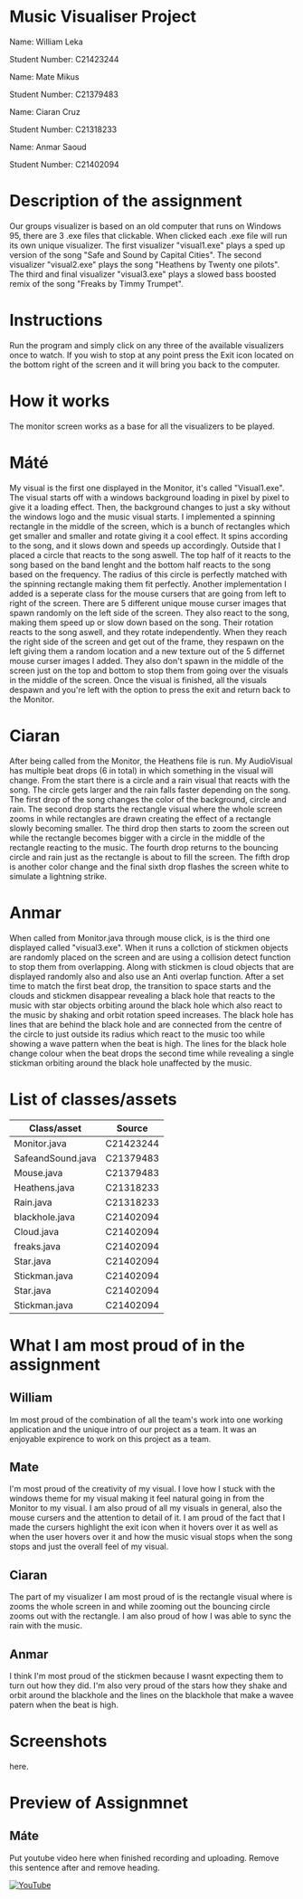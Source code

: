 # Music Visualiser Project

Name: William Leka

Student Number: C21423244

Name: Mate Mikus

Student Number: C21379483

Name: Ciaran Cruz

Student Number: C21318233

Name: Anmar Saoud

Student Number: C21402094


# Description of the assignment
Our groups visualizer is based on an old computer that runs on Windows 95, there are 3 .exe files that clickable. When clicked each .exe file will run its own unique visualizer. The first visualizer "visual1.exe" plays a sped up version of the song "Safe and Sound by Capital Cities". The second visualizer "visual2.exe" plays the song "Heathens by Twenty one pilots". The third and final visualizer "visual3.exe" plays a slowed bass boosted remix of the song "Freaks by Timmy Trumpet".

# Instructions
Run the program and simply click on any three of the available visualizers once to watch. If you wish to stop at any point press the Exit icon located on the bottom right of the screen and it will bring you back to the computer.

# How it works
The monitor screen works as a base for all the visualizers to be played.

# Máté
My visual is the first one displayed in the Monitor, it's called "Visual1.exe". The visual starts off with a windows background loading in pixel by pixel to give it a loading effect. Then, the background changes to just a sky without the windows logo and the music visual starts. I implemented a spinning rectangle in the middle of the screen, which is a bunch of rectangles which get smaller and smaller and rotate giving it a cool effect. It spins according to the song, and it slows down and speeds up accordingly. Outside that I placed a circle that reacts to the song aswell. The top half of it reacts to the song based on the band lenght and the bottom half reacts to the song based on the frequency. The radius of this circle is perfectly matched with the spinning rectangle making them fit perfectly. Another implementation I added is a seperate class for the mouse cursers that are going from left to right of the screen. There are 5 different unique mouse curser images that spawn randomly on the left side of the screen. They also react to the song, making them speed up or slow down based on the song. Their rotation reacts to the song aswell, and they rotate independently. When they reach the right side of the screen and get out of the frame, they respawn on the left giving them a random location and a new texture out of the 5 differnet mouse curser images I added. They also don't spawn in the middle of the screen just on the top and bottom to stop them from going over the visuals in the middle of the screen. Once the visual is finished, all the visuals despawn and you're left with the option to press the exit and return back to the Monitor.

# Ciaran
After being called from the Monitor, the Heathens file is run. My AudioVisual has multiple beat drops (6 in total) in which something in the visual will change. From the start there is a circle and a rain visual that reacts with the song. The circle gets larger and the rain falls faster depending on the song. The first drop of the song changes the color of the background, circle and rain. The second drop starts the rectangle visual where the whole screen zooms in while rectangles are drawn creating the effect of a rectangle slowly becoming smaller. The third drop then starts to zoom the screen out while the rectangle becomes bigger with a circle in the middle of the rectangle reacting to the music. The fourth drop returns to the bouncing circle and rain just as the rectangle is about to fill the screen. The fifth drop is another color change and the final sixth drop flashes the screen white to simulate a lightning strike.

# Anmar
When called from Monitor.java through mouse click, is is the third one displayed called "visual3.exe". When it runs a collction of stickmen objects are randomly placed on the screen and are using a collision detect function to stop them from overlapping. Along with stickmen is cloud objects that are displayed randomly also and also use an Anti overlap function. After a set time to match the first beat drop, the transition to space starts and the clouds and stickmen disappear revealing a black hole that reacts to the music with star objects orbiting around the black hole which also react to the music by shaking and orbit rotation speed increases. The black hole has lines that are behind the black hole and are connected from the centre of the circle to just outside its radius which react to the music too while showing a wave pattern when the beat is high. The lines for the black hole change colour when the beat drops the second time while revealing a single stickman orbiting around the black hole unaffected by the music.

# List of classes/assets

| Class/asset   | Source        |
| ------------- | ------------- |
| Monitor.java   | C21423244  |
| SafeandSound.java  | C21379483  |
| Mouse.java  | C21379483  |
| Heathens.java  | C21318233  |
| Rain.java  | C21318233   |
| blackhole.java  | C21402094  |
| Cloud.java  | C21402094  |
| freaks.java  | C21402094  |
| Star.java  | C21402094  |
| Stickman.java  | C21402094  |
| Star.java  | C21402094  |
| Stickman.java  | C21402094  |

# What I am most proud of in the assignment

## William
Im most proud of the combination of all the team's work into one working application and the unique intro of our project as a team. It was an enjoyable expirence to work on this project as a team.

## Mate
I'm most proud of the creativity of my visual. I love how I stuck with the windows theme for my visual making it feel natural going in from the Monitor to my visual. I am also proud of all my visuals in general, also the mouse cursers and the attention to detail of it. I am proud of the fact that I made the cursers highlight the exit icon when it hovers over it as well as when the user hovers over it and how the music visual stops when the song stops and just the overall feel of my visual.

## Ciaran
The part of my visualizer I am most proud of is the rectangle visual where is zooms the whole screen in and while zooming out the bouncing circle zooms out with the rectangle. I am also proud of how I was able to sync the rain with the music.

## Anmar
I think I'm most proud of the stickmen because I wasnt expecting them to turn out how they did. I'm also very proud of the stars how they shake and orbit around the blackhole and the lines on the blackhole that make a wavee patern when the beat is high.

# Screenshots
here.

# Preview of Assignmnet
## Máte
Put youtube video here when finished recording and uploading. Remove this sentence after and remove heading.



[![YouTube](http://img.youtube.com/vi/9iVh87XtL_4/0.jpg)](https://www.youtube.com/watch?v=J2kHSSFA4NU)


